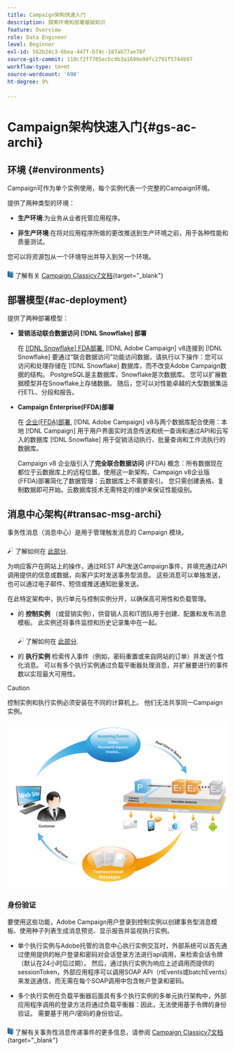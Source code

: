 ```yaml
---
title: Campaign架构快速入门
description: 探索环境和部署基础知识
feature: Overview
role: Data Engineer
level: Beginner
exl-id: 562b24c3-6bea-447f-b74c-187ab77ae78f
source-git-commit: 110cf2ff705ecbc0b3a1690e9dfc2791f5744b97
workflow-type: tm+mt
source-wordcount: '698'
ht-degree: 9%

---
```


# Campaign架构快速入门{#gs-ac-archi}

## 环境 {#environments}

Campaign可作为单个实例使用，每个实例代表一个完整的Campaign环境。

提供了两种类型的环境：

* **生产环境**:为业务从业者托管应用程序。

* **非生产环境**:在将对应用程序所做的更改推送到生产环境之前，用于各种性能和质量测试。

您可以将资源包从一个环境导出并导入到另一个环境。

![](../assets/do-not-localize/book.png) 了解有关 [Campaign Classicv7文档](https://experienceleague.adobe.com/docs/campaign-classic/using/getting-started/administration-basics/working-with-data-packages.html){target=&quot;_blank&quot;}

## 部署模型{#ac-deployment}

提供了两种部署模型：

* **营销活动联合数据访问 [!DNL Snowflake] 部署**

   在 [[!DNL Snowflake] FDA部署](fda-deployment.md), [!DNL Adobe Campaign] v8连接到 [!DNL Snowflake] 要通过“联合数据访问”功能访问数据，请执行以下操作：您可以访问和处理存储在 [!DNL Snowflake] 数据库，而不改变Adobe Campaign数据的结构。 PostgreSQL是主数据库，Snowflake是次数据库。 您可以扩展数据模型并在Snowflake上存储数据。 随后，您可以对性能卓越的大型数据集运行ETL、分段和报告。

* **Campaign Enterprise(FFDA)部署**

   在 [企业(FFDA)部署](enterprise-deployment.md), [!DNL Adobe Campaign] v8与两个数据库配合使用：本地 [!DNL Campaign] 用于用户界面实时消息传送和统一查询和通过API和云写入的数据库 [!DNL Snowflake] 用于促销活动执行、批量查询和工作流执行的数据库。

   Campaign v8 企业版引入了&#x200B;**完全联合数据访问** (FFDA) 概念：所有数据现在都位于云数据库上的远程位置。使用这一新架构，Campaign v8企业版(FFDA)部署简化了数据管理：云数据库上不需要索引。 您只需创建表格、复制数据即可开始。云数据库技术无需特定的维护来保证性能级别。


## 消息中心架构{#transac-msg-archi}

事务性消息（消息中心）是用于管理触发消息的 Campaign 模块。

![](../assets/do-not-localize/glass.png) 了解如何在 [此部分](../send/transactional.md).

为响应客户在网站上的操作，通过REST API发送Campaign事件，并填充通过API调用提供的信息或数据，向客户实时发送事务型消息。 这些消息可以单独发送，也可以通过电子邮件、短信或推送通知批量发送。

在此特定架构中，执行单元与控制实例分开，以确保高可用性和负载管理。

* 的 **控制实例** （或营销实例），供营销人员和IT团队用于创建、配置和发布消息模板。 此实例还将事件监控和历史记录集中在一起。

   ![](../assets/do-not-localize/glass.png) 了解如何在 [此部分](../send/transactional.md).

* 的 **执行实例** 检索传入事件（例如，密码重置或来自网站的订单）并发送个性化消息。 可以有多个执行实例通过负载平衡器处理消息，并扩展要进行的事件数以实现最大可用性。

>[!CAUTION]
>
>控制实例和执行实例必须安装在不同的计算机上。 他们无法共享同一Campaign实例。

![](assets/messagecenter_diagram.png)

### 身份验证

要使用这些功能，Adobe Campaign用户登录到控制实例以创建事务型消息模板、使用种子列表生成消息预览、显示报告并监视执行实例。

* 单个执行实例与Adobe托管的消息中心执行实例交互时，外部系统可以首先通过使用提供的帐户登录和密码对会话登录方法进行api调用，来检索会话令牌（默认在24小时后过期）。
然后，通过执行实例为响应上述调用而提供的sessionToken，外部应用程序可以调用SOAP API（rtEvents或batchEvents）来发送通信，而无需在每个SOAP调用中包含帐户登录和密码。

* 多个执行实例在负载平衡器后面具有多个执行实例的多单元执行架构中，外部应用程序调用的登录方法将通过负载平衡器：因此，无法使用基于令牌的身份验证。 需要基于用户/密码的身份验证。

![](../assets/do-not-localize/book.png) 了解有关事务性消息传递事件的更多信息，请参阅 [Campaign Classicv7文档](https://experienceleague.adobe.com/docs/campaign-classic/using/transactional-messaging/processing/event-description.html#about-transactional-messaging-datamodel){target=&quot;_blank&quot;}
